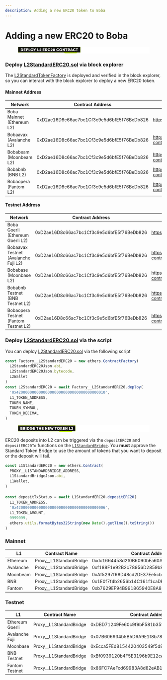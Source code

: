 ```yaml
---
description: Adding a new ERC20 token to Boba
---
```


# Adding a new ERC20 to Boba

<figure><img src="../../.gitbook/assets/Artboard 1 (9) (1).png" alt=""><figcaption></figcaption></figure>

### Deploy [L2StandardERC20.sol](https://github.com/bobanetwork/boba/blob/release/v0.2.2/packages/contracts/contracts/standards/L2StandardERC20.sol) via block explorer

The [L2StandardTokenFactory](https://github.com/bobanetwork/boba/blob/release/v0.2.2/packages/contracts/contracts/L2/messaging/L2StandardTokenFactory.sol) is deployed and verified in the block explorer, so you can interact with the block explorer to deploy a new ERC20 token.

#### Mainnet Address

| Network                    | Contract Address                           | Block Explorer URL                                                                                                          |
| -------------------------- | ------------------------------------------ | --------------------------------------------------------------------------------------------------------------------------- |
| Boba Mainnet (Ethereum L2) | 0xD2ae16D8c66ac7bc1Cf3c9e5d6bfE5f76BeDb826 | https://bobascan.com/address/0xD2ae16D8c66ac7bc1Cf3c9e5d6bfE5f76BeDb826#writeContract                                       |
| Bobaavax (Avalanche L2)    | 0xD2ae16D8c66ac7bc1Cf3c9e5d6bfE5f76BeDb826 | https://blockexplorer.avax.boba.network/address/0xD2ae16D8c66ac7bc1Cf3c9e5d6bfE5f76BeDb826/write-contract#address-tabs      |
| Bobabeam (Moonbeam L2)     | 0xD2ae16D8c66ac7bc1Cf3c9e5d6bfE5f76BeDb826 | https://blockexplorer.bobabeam.boba.network/address/0xD2ae16D8c66ac7bc1Cf3c9e5d6bfE5f76BeDb826/write-contract#address-tabs  |
| Bobabnb (BNB L2)           | 0xD2ae16D8c66ac7bc1Cf3c9e5d6bfE5f76BeDb826 | https://blockexplorer.bnb.boba.network/address/0xD2ae16D8c66ac7bc1Cf3c9e5d6bfE5f76BeDb826/write-contract#address-tabs       |
| Bobaopera (Fantom L2)      | 0xD2ae16D8c66ac7bc1Cf3c9e5d6bfE5f76BeDb826 | https://blockexplorer.bobaopera.boba.network/address/0xD2ae16D8c66ac7bc1Cf3c9e5d6bfE5f76BeDb826/write-contract#address-tabs |

#### Testnet Address

| Network                               | Contract Address                           | Block Explorer URL                                                                                                                  |
| ------------------------------------- | ------------------------------------------ | ----------------------------------------------------------------------------------------------------------------------------------- |
| Boba Goerli (Ethereum Goerli L2)      | 0xD2ae16D8c66ac7bc1Cf3c9e5d6bfE5f76BeDb826 | https://testnet.bobascan.com/address/0xD2ae16D8c66ac7bc1Cf3c9e5d6bfE5f76BeDb826#writeContract                                       |
| Bobaavax Testnet (Avalanche Fuji L2)  | 0xD2ae16D8c66ac7bc1Cf3c9e5d6bfE5f76BeDb826 | https://blockexplorer.testnet.avax.boba.network/address/0xD2ae16D8c66ac7bc1Cf3c9e5d6bfE5f76BeDb826/write-contract#address-tabs      |
| Bobabase (Moonbase L2)                | 0xD2ae16D8c66ac7bc1Cf3c9e5d6bfE5f76BeDb826 | https://blockexplorer.bobabase.boba.network/address/0xD2ae16D8c66ac7bc1Cf3c9e5d6bfE5f76BeDb826/write-contract#address-tabs          |
| Bobabnb Testnet (BNB Testnet L2)      | 0xD2ae16D8c66ac7bc1Cf3c9e5d6bfE5f76BeDb826 | https://blockexplorer.testnet.bnb.boba.network/address/0xD2ae16D8c66ac7bc1Cf3c9e5d6bfE5f76BeDb826/write-contract#address-tabs       |
| Bobaopera Testnet (Fantom Testnet L2) | 0xD2ae16D8c66ac7bc1Cf3c9e5d6bfE5f76BeDb826 | https://blockexplorer.testnet.bobaopera.boba.network/address/0xD2ae16D8c66ac7bc1Cf3c9e5d6bfE5f76BeDb826/write-contract#address-tabs |

### Deploy [L2StandardERC20.sol](https://github.com/bobanetwork/boba/blob/release/v0.2.2/packages/contracts/contracts/standards/L2StandardERC20.sol) via the script

You can deploy [L2StandardERC20.sol](https://github.com/bobanetwork/boba/blob/release/v0.2.2/packages/contracts/contracts/standards/L2StandardERC20.sol) via the following script

```js
const Factory__L2StandardERC20 = new ethers.ContractFactory(
  L2StandardERC20Json.abi,
  L2StandardERC20Json.bytecode,
  L2Wallet
)
const L2StandardERC20 = await Factory__L2StandardERC20.deploy(
  '0x4200000000000000000000000000000000000010',
  L1_TOKEN_ADDRESS,
  TOKEN_NAME,
  TOKEN_SYMBOL,
  TOKEN_DECIMAL
)
```



<figure><img src="../../.gitbook/assets/Artboard 2 (5).png" alt=""><figcaption></figcaption></figure>

ERC20 deposits into L2 can be triggered via the `depositERC20` and `depositERC20To` functions on the [`L1StandardBridge`](https://github.com/bobanetwork/boba/blob/release/v0.2.2/packages/contracts/contracts/L1/messaging/L1StandardBridge.sol). You **must** approve the Standard Token Bridge to use the amount of tokens that you want to deposit or the deposit will fail.

```js
const L1StandardERC20 = new ethers.Contract(
  PROXY__L1STANDARDBRIDGE_ADDRESS,
  L1StandardBridgeJson.abi,
  L1Wallet,
)

const depositTxStatus = await L1StandardERC20.depositERC20(
  L1_TOKEN_ADDRESS,
  '0x4200000000000000000000000000000000000006',
  L1_TOKEN_AMOUNT,
  9999999,
  ethers.utils.formatBytes32String(new Date().getTime().toString())
)
```

### Mainnet

| L1        | Contract Name             | Contract Address                           |
| --------- | ------------------------- | ------------------------------------------ |
| Ethereum  | Proxy\_\_L1StandardBridge | 0xdc1664458d2f0B6090bEa60A8793A4E66c2F1c00 |
| Avalanche | Proxy\_\_L1StandardBridge | 0xf188F1e92B2c78956D2859b84684BFD17103e22c |
| Moonbeam  | Proxy\_\_L1StandardBridge | 0xAf5297f68D48cd2DE37Ee5cbaC0647fbA4132985 |
| BNB       | Proxy\_\_L1StandardBridge | 0x1E0f7f4b2656b14C161f1caDF3076C02908F9ACC |
| Fantom    | Proxy\_\_L1StandardBridge | 0xb7629EF94B991865940E8A840Aa7d68fa88c3Fe8 |

### Testnet

| L1              | Contract Name             | Contract Address                           |
| --------------- | ------------------------- | ------------------------------------------ |
| Ethereum Goerli | Proxy\_\_L1StandardBridge | 0xDBD71249Fe60c9f9bF581b3594734E295EAfA9b2 |
| Avalanche Fuji  | Proxy\_\_L1StandardBridge | 0x07B606934b5B5D6A9E1f8b78A0B26215FF58Ad56 |
| Moonbase        | Proxy\_\_L1StandardBridge | 0xEcca5FEd8154420403549f5d8F123fcE69fae806 |
| BNB Testnet     | Proxy\_\_L1StandardBridge | 0xBf0939120b4F5E3196b9E12cAC291e03dD058e9a |
| Fantom Testnet  | Proxy\_\_L1StandardBridge | 0x86FC7AeFcd69983A8d82eAB1E0EaFD38bB42fd3f |
